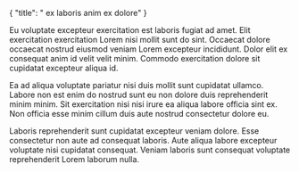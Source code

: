 {
  "title": " ex laboris anim ex dolore"
}

Eu voluptate excepteur exercitation est laboris fugiat ad amet. Elit exercitation exercitation Lorem nisi mollit sunt do sint. Occaecat dolore occaecat nostrud eiusmod veniam Lorem excepteur incididunt. Dolor elit ex consequat anim id velit velit minim. Commodo exercitation dolore sit cupidatat excepteur aliqua id.

Ea ad aliqua voluptate pariatur nisi duis mollit sunt cupidatat ullamco. Labore non est enim do nostrud sunt eu non dolore duis reprehenderit minim minim. Sit exercitation nisi nisi irure ea aliqua labore officia sint ex. Non officia esse minim cillum duis aute nostrud consectetur dolore eu.

Laboris reprehenderit sunt cupidatat excepteur veniam dolore. Esse consectetur non aute ad consequat laboris. Aute aliqua labore excepteur voluptate nisi cupidatat consequat. Veniam laboris sunt consequat voluptate reprehenderit Lorem laborum nulla.